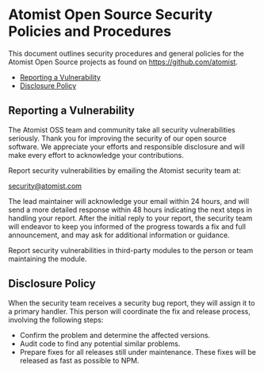 # Atomist Open Source Security Policies and Procedures

This document outlines security procedures and general policies for the Atomist
Open Source projects as found on https://github.com/atomist.

-   [Reporting a Vulnerability](#reporting-a-vulnerability)
-   [Disclosure Policy](#disclosure-policy)

## Reporting a Vulnerability

The Atomist OSS team and community take all security vulnerabilities seriously.
Thank you for improving the security of our open source software. We appreciate
your efforts and responsible disclosure and will make every effort to
acknowledge your contributions.

Report security vulnerabilities by emailing the Atomist security team at:

security@atomist.com

The lead maintainer will acknowledge your email within 24 hours, and will send a
more detailed response within 48 hours indicating the next steps in handling
your report. After the initial reply to your report, the security team will
endeavor to keep you informed of the progress towards a fix and full
announcement, and may ask for additional information or guidance.

Report security vulnerabilities in third-party modules to the person or team
maintaining the module.

## Disclosure Policy

When the security team receives a security bug report, they will assign it to a
primary handler. This person will coordinate the fix and release process,
involving the following steps:

-   Confirm the problem and determine the affected versions.
-   Audit code to find any potential similar problems.
-   Prepare fixes for all releases still under maintenance. These fixes will be
    released as fast as possible to NPM.
